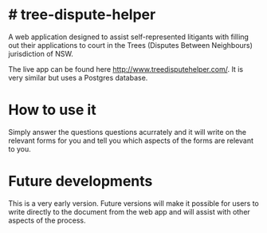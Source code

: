 # # tree-dispute-helper
A web application designed to assist self-represented litigants with filling out their applications to court in the Trees (Disputes Between Neighbours) jurisdiction of NSW.

The live app can be found here http://www.treedisputehelper.com/. It is very similar but uses a Postgres database.

<h1> How to use it </h1>

Simply answer the questions questions acurrately and it will write on the relevant forms for you and tell you which aspects of the forms are relevant to you.

<h1> Future developments </h1>

This is a very early version. Future versions will make it possible for users to write directly to the document from the web app and will assist with other aspects of the process. 
